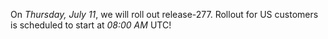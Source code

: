 On *Thursday, July 11*, we will roll out release-277.
Rollout for US customers is scheduled to start at *08:00 AM* UTC!
